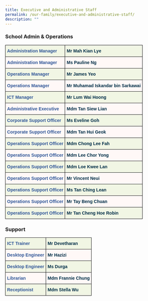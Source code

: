```yaml
---
title: Executive and Administrative Staff
permalink: /our-family/executive-and-administrative-staff/
description: ""
---
```

### School Admin & Operations

<style type="text/css">
.tg  {border-collapse:collapse;border-spacing:0;}
.tg td{border-color:black;border-style:solid;border-width:1px;font-family:Arial, sans-serif;font-size:14px;
  overflow:hidden;padding:10px 5px;word-break:normal;}
.tg th{border-color:black;border-style:solid;border-width:1px;font-family:Arial, sans-serif;font-size:14px;
  font-weight:normal;overflow:hidden;padding:10px 5px;word-break:normal;}
.tg .tg-dv6r{background-color:#F1F6E4;color:#2F5597;font-weight:bold;text-align:left;vertical-align:top}
.tg .tg-j74v{background-color:#F1F6E4;color:#002D46;font-weight:bold;text-align:left;vertical-align:top}
.tg .tg-8com{background-color:#FFF8F7;color:#2F5597;font-weight:bold;text-align:left;vertical-align:top}
.tg .tg-1d14{background-color:#FFF8F7;color:#002D46;font-weight:bold;text-align:left;vertical-align:top}
</style>
<table class="tg">
<thead>
  <tr>
    <th class="tg-dv6r">Administration Manager</th>
    <th class="tg-j74v">Mr Mah Kian Lye</th>
  </tr>
</thead>
<tbody>
  <tr>
    <td class="tg-8com">Administration Manager</td>
    <td class="tg-1d14">Ms Pauline Ng</td>
  </tr>
  <tr>
    <td class="tg-dv6r">Operations Manager</td>
    <td class="tg-j74v">Mr James Yeo</td>
  </tr>
  <tr>
    <td class="tg-8com">Operations Manager</td>
    <td class="tg-1d14">Mr Muhamad Iskandar bin Sarkawai</td>
  </tr>
  <tr>
    <td class="tg-dv6r">ICT Manager<br></td>
    <td class="tg-j74v">Mr Lum Wai Hoong<br></td>
  </tr>
  <tr>
    <td class="tg-8com">Administrative Executive</td>
    <td class="tg-1d14">Mdm Tan Siew Lian</td>
  </tr>
  <tr>
    <td class="tg-dv6r">Corporate Support Officer</td>
    <td class="tg-j74v">Ms Eveline Goh</td>
  </tr>
  <tr>
    <td class="tg-8com">Corporate Support Officer<br></td>
    <td class="tg-1d14">Mdm Tan Hui Geok<br></td>
  </tr>
  <tr>
    <td class="tg-dv6r">Operations Support Officer</td>
    <td class="tg-j74v">Mdm Chong Lee Fah</td>
  </tr>
  <tr>
    <td class="tg-8com">Operations Support Officer</td>
    <td class="tg-1d14">Mdm Lee Chor Yong</td>
  </tr>
  <tr>
    <td class="tg-dv6r">Operations Support Officer</td>
    <td class="tg-j74v">Mdm Loe Kwee Lan</td>
  </tr>
  <tr>
    <td class="tg-8com">Operations Support Officer<br></td>
    <td class="tg-1d14">Mr Vincent Neui</td>
  </tr>
  <tr>
    <td class="tg-dv6r">Operations Support Officer</td>
    <td class="tg-j74v">Ms Tan Ching Lean</td>
  </tr>
  <tr>
    <td class="tg-8com">Operations Support Officer</td>
    <td class="tg-1d14">Mr Tay Beng<span style="background-color:#F1F6E4"> </span>Chuan</td>
  </tr>
  <tr>
    <td class="tg-dv6r">Operations Support Officer<br></td>
    <td class="tg-j74v">Mr Tan Cheng Hoe Robin</td>
  </tr>
</tbody>
</table>

### Support

<style type="text/css">
.tg  {border-collapse:collapse;border-spacing:0;}
.tg td{border-color:black;border-style:solid;border-width:1px;font-family:Arial, sans-serif;font-size:14px;
  overflow:hidden;padding:10px 5px;word-break:normal;}
.tg th{border-color:black;border-style:solid;border-width:1px;font-family:Arial, sans-serif;font-size:14px;
  font-weight:normal;overflow:hidden;padding:10px 5px;word-break:normal;}
.tg .tg-dv6r{background-color:#F1F6E4;color:#2F5597;font-weight:bold;text-align:left;vertical-align:top}
.tg .tg-j74v{background-color:#F1F6E4;color:#002D46;font-weight:bold;text-align:left;vertical-align:top}
.tg .tg-8com{background-color:#FFF8F7;color:#2F5597;font-weight:bold;text-align:left;vertical-align:top}
.tg .tg-1d14{background-color:#FFF8F7;color:#002D46;font-weight:bold;text-align:left;vertical-align:top}
</style>
<table class="tg">
<thead>
  <tr>
    <th class="tg-dv6r">ICT Trainer</th>
    <th class="tg-j74v">Mr Devetharan<br></th>
  </tr>
</thead>
<tbody>
  <tr>
    <td class="tg-8com">Desktop Engineer<br></td>
    <td class="tg-1d14">Mr Hazizi<br></td>
  </tr>
  <tr>
    <td class="tg-dv6r">Desktop Engineer<br></td>
    <td class="tg-j74v">Ms Durga<br></td>
  </tr>
  <tr>
    <td class="tg-8com">Librarian<br></td>
    <td class="tg-1d14">Mdm Frannie Chung</td>
  </tr>
  <tr>
    <td class="tg-dv6r">Receptionist</td>
    <td class="tg-j74v">Mdm Stella Wu</td>
  </tr>
</tbody>
</table>